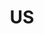 ---
pid: Ch365
title: US
location_transcription: Very public place but no tourist spot
zipcode: 
outside_phl: 
neighborhood: 
age: 
age_range: 
instagram: 
image_file_name: Ch_365.jpg
proposal_transcription: For mural arts. An interactive mural that everyone/anyone
  can manipulate. Like a blank grid that each person can fill (paint/write/post) what
  they believe is Philly.
topic: Art,Philadelphia
topic_summary: 0, 0
type: 2D,Interactive,Mural
keywords_other: 
credit: Anna Mucci
image_labels: 
twitter: 
facebook: 
permalink: "/monuments/ch365/"
layout: item-page
---
